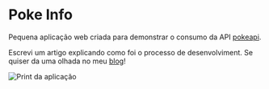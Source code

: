 # Poke Info

Pequena aplicação web criada para demonstrar o consumo da API [pokeapi](https://pokeapi.co).

Escrevi um artigo explicando como foi o processo de desenvolviment. Se quiser da uma olhada no meu [blog]()!

![Print da aplicação](https://i.imgur.com/bXGuv94.png)

